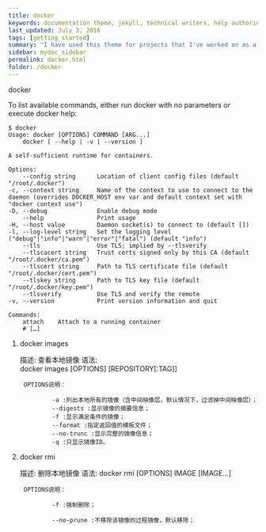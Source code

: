 ```yaml
---
title: docker
keywords: documentation theme, jekyll, technical writers, help authoring tools, hat replacements
last_updated: July 3, 2016
tags: [getting_started]
summary: "I have used this theme for projects that I've worked on as a professional technical writer."
sidebar: mydoc_sidebar
permalink: docker.html
folder: /docker
---
```


docker

To list available commands, either run docker with no parameters or execute docker help:


    $ docker 
    Usage: docker [OPTIONS] COMMAND [ARG...] 
        docker [ --help | -v | --version ] 

    A self-sufficient runtime for containers. 

    Options: 
        --config string      Location of client config files (default "/root/.docker") 
    -c, --context string     Name of the context to use to connect to the daemon (overrides DOCKER_HOST env var and default context set with "docker context use") 
    -D, --debug              Enable debug mode 
        --help               Print usage 
    -H, --host value         Daemon socket(s) to connect to (default []) 
    -l, --log-level string   Set the logging level ("debug"|"info"|"warn"|"error"|"fatal") (default "info") 
        --tls                Use TLS; implied by --tlsverify 
        --tlscacert string   Trust certs signed only by this CA (default "/root/.docker/ca.pem") 
        --tlscert string     Path to TLS certificate file (default "/root/.docker/cert.pem") 
        --tlskey string      Path to TLS key file (default "/root/.docker/key.pem") 
        --tlsverify          Use TLS and verify the remote 
    -v, --version            Print version information and quit 

    Commands: 
        attach    Attach to a running container 
        # […]    


1. docker images 
  
    描述: 查看本地镜像 
    语法:  
        docker images [OPTIONS] [REPOSITORY[:TAG]] 

        OPTIONS说明： 

                -a :列出本地所有的镜像（含中间映像层，默认情况下，过滤掉中间映像层）； 
                --digests :显示镜像的摘要信息； 
                -f :显示满足条件的镜像；
                --format :指定返回值的模板文件；
                --no-trunc :显示完整的镜像信息；
                -q :只显示镜像ID。
        

2. docker rmi
      
    描述: 删除本地镜像
    语法: 
        docker rmi [OPTIONS] IMAGE [IMAGE...]

        OPTIONS说明：

                -f :强制删除；

                --no-prune :不移除该镜像的过程镜像，默认移除；

